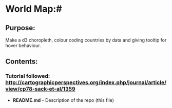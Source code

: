 # World Map:#

## Purpose: ##

Make a d3 choropleth, colour coding countries by data and giving tooltip for hover behaviour.

## Contents: ##

### Tutorial followed: http://cartographicperspectives.org/index.php/journal/article/view/cp78-sack-et-al/1359 ###

* **README.md** - Description of the repo (this file)
